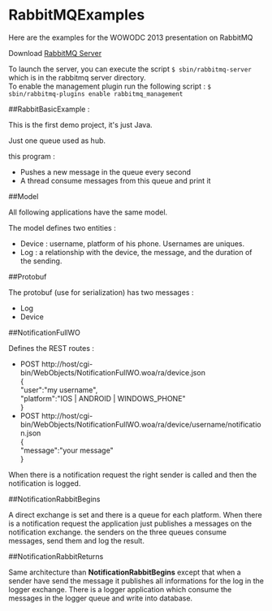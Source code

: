 RabbitMQExamples
================

Here are the examples for the WOWODC 2013 presentation on RabbitMQ

 
Download [RabbitMQ Server](http://www.rabbitmq.com/download.html)

To launch the server, you can execute the script 
`$ sbin/rabbitmq-server`
 which is in the rabbitmq server directory.  
To enable the management plugin run the following script : 
`$ sbin/rabbitmq-plugins enable rabbitmq_management`

##RabbitBasicExample :

This is the first demo project, it's just Java.

Just one queue used as hub.

this program :
*	Pushes a new message in the queue every second
*	A thread consume messages from this queue and print it


##Model

All following applications have the same model.

The model defines two entities :
*	Device : username, platform of his phone. Usernames are uniques.
*	Log : a relationship with the device, the message, and the duration of the sending.

##Protobuf

The protobuf (use for serialization) has two messages :
*	Log
*	Device


##NotificationFullWO

Defines the REST routes : 
*	POST http://host/cgi-bin/WebObjects/NotificationFullWO.woa/ra/device.json  
		{  
			"user":"my username",  
			"platform":"IOS | ANDROID | WINDOWS_PHONE"  
		}  		
*	POST http://host/cgi-bin/WebObjects/NotificationFullWO.woa/ra/device/username/notification.json  
		{  
			"message":"your message"  
		}  	

When there is a notification request the right sender is called and then the notification is logged.


##NotificationRabbitBegins

A direct exchange is set and there is a queue for each platform.
When there is a notification request the application just publishes a messages on the notification exchange.
the senders on the three queues consume messages, send them and log the result.


##NotificationRabbitReturns

Same architecture than **NotificationRabbitBegins** except that when a sender have send the message it publishes all informations for the log in the logger exchange. There is a logger application which consume the messages in the logger queue and write into database.

